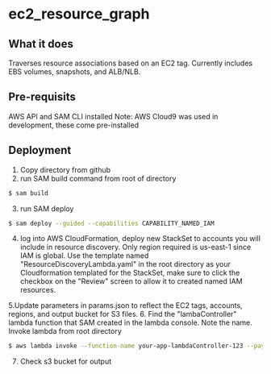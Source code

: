 # ec2_resource_graph

## What it does

Traverses resource associations based on an EC2 tag. Currently includes EBS volumes, snapshots, and ALB/NLB.

## Pre-requisits
AWS API and SAM CLI installed
Note: AWS Cloud9 was used in development, these come pre-installed

## Deployment

1. Copy directory from github  
2. run SAM build command  from root of directory
```sh  
$ sam build
```  
3. run SAM deploy  
```sh  
$ sam deploy --guided --capabilities CAPABILITY_NAMED_IAM
```  
4. log into AWS CloudFormation, deploy new StackSet to accounts you will include in resource discovery. Only region required is us-east-1 since IAM is global. Use the template named "ResourceDiscoveryLambda.yaml" in the root directory as your Cloudformation templated for the StackSet, make sure to click the checkbox on the "Review" screen to allow it to created named IAM resources.

5.Update parameters in params.json to reflect the EC2 tags, accounts, regions, and output bucket for S3 files.
6. Find the "lambaController" lambda function that SAM created in the lambda console. Note the name. Invoke lambda from root directory
```sh  
$ aws lambda invoke --function-name your-app-lambdaController-123 --payload file://my_params.json out.txt
```  
7. Check s3 bucket for output
